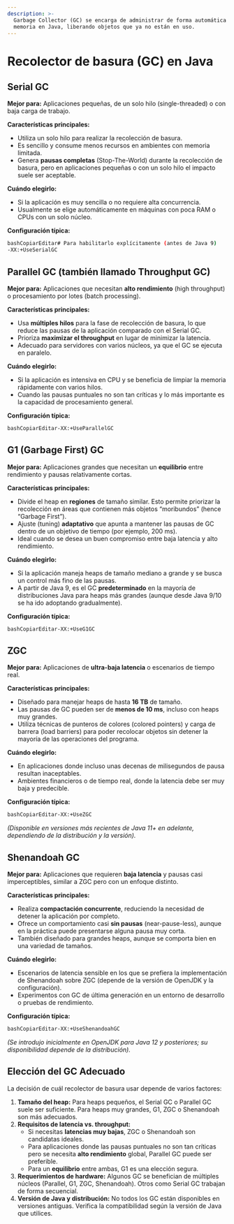 ```yaml
---
description: >-
  Garbage Collector (GC) se encarga de administrar de forma automática la
  memoria en Java, liberando objetos que ya no están en uso.
---
```


# Recolector de basura (GC) en Java

## Serial GC

**Mejor para:** Aplicaciones pequeñas, de un solo hilo (single-threaded) o con baja carga de trabajo.

**Características principales:**

* Utiliza un solo hilo para realizar la recolección de basura.
* Es sencillo y consume menos recursos en ambientes con memoria limitada.
* Genera **pausas completas** (Stop-The-World) durante la recolección de basura, pero en aplicaciones pequeñas o con un solo hilo el impacto suele ser aceptable.

**Cuándo elegirlo:**

* Si la aplicación es muy sencilla o no requiere alta concurrencia.
* Usualmente se elige automáticamente en máquinas con poca RAM o CPUs con un solo núcleo.

**Configuración típica:**

```bash
bashCopiarEditar# Para habilitarlo explícitamente (antes de Java 9)
-XX:+UseSerialGC
```

## Parallel GC (también llamado Throughput GC)

**Mejor para:** Aplicaciones que necesitan **alto rendimiento** (high throughput) o procesamiento por lotes (batch processing).

**Características principales:**

* Usa **múltiples hilos** para la fase de recolección de basura, lo que reduce las pausas de la aplicación comparado con el Serial GC.
* Prioriza **maximizar el throughput** en lugar de minimizar la latencia.
* Adecuado para servidores con varios núcleos, ya que el GC se ejecuta en paralelo.

**Cuándo elegirlo:**

* Si la aplicación es intensiva en CPU y se beneficia de limpiar la memoria rápidamente con varios hilos.
* Cuando las pausas puntuales no son tan críticas y lo más importante es la capacidad de procesamiento general.

**Configuración típica:**

```bash
bashCopiarEditar-XX:+UseParallelGC
```

## G1 (Garbage First) GC

**Mejor para:** Aplicaciones grandes que necesitan un **equilibrio** entre rendimiento y pausas relativamente cortas.

**Características principales:**

* Divide el heap en **regiones** de tamaño similar. Esto permite priorizar la recolección en áreas que contienen más objetos “moribundos” (hence “Garbage First”).
* Ajuste (tuning) **adaptativo** que apunta a mantener las pausas de GC dentro de un objetivo de tiempo (por ejemplo, 200 ms).
* Ideal cuando se desea un buen compromiso entre baja latencia y alto rendimiento.

**Cuándo elegirlo:**

* Si la aplicación maneja heaps de tamaño mediano a grande y se busca un control más fino de las pausas.
* A partir de Java 9, es el GC **predeterminado** en la mayoría de distribuciones Java para heaps más grandes (aunque desde Java 9/10 se ha ido adoptando gradualmente).

**Configuración típica:**

```bash
bashCopiarEditar-XX:+UseG1GC
```

## ZGC

**Mejor para:** Aplicaciones de **ultra-baja latencia** o escenarios de tiempo real.

**Características principales:**

* Diseñado para manejar heaps de hasta **16 TB** de tamaño.
* Las pausas de GC pueden ser de **menos de 10 ms**, incluso con heaps muy grandes.
* Utiliza técnicas de punteros de colores (colored pointers) y carga de barrera (load barriers) para poder recolocar objetos sin detener la mayoría de las operaciones del programa.

**Cuándo elegirlo:**

* En aplicaciones donde incluso unas decenas de milisegundos de pausa resultan inaceptables.
* Ambientes financieros o de tiempo real, donde la latencia debe ser muy baja y predecible.

**Configuración típica:**

```bash
bashCopiarEditar-XX:+UseZGC
```

_(Disponible en versiones más recientes de Java 11+ en adelante, dependiendo de la distribución y la versión)._

## Shenandoah GC

**Mejor para:** Aplicaciones que requieren **baja latencia** y pausas casi imperceptibles, similar a ZGC pero con un enfoque distinto.

**Características principales:**

* Realiza **compactación concurrente**, reduciendo la necesidad de detener la aplicación por completo.
* Ofrece un comportamiento casi **sin pausas** (near-pause-less), aunque en la práctica puede presentarse alguna pausa muy corta.
* También diseñado para grandes heaps, aunque se comporta bien en una variedad de tamaños.

**Cuándo elegirlo:**

* Escenarios de latencia sensible en los que se prefiera la implementación de Shenandoah sobre ZGC (depende de la versión de OpenJDK y la configuración).
* Experimentos con GC de última generación en un entorno de desarrollo o pruebas de rendimiento.

**Configuración típica:**

```bash
bashCopiarEditar-XX:+UseShenandoahGC
```

_(Se introdujo inicialmente en OpenJDK para Java 12 y posteriores; su disponibilidad depende de la distribución)._

## Elección del GC Adecuado

La decisión de cuál recolector de basura usar depende de varios factores:

1. **Tamaño del heap:** Para heaps pequeños, el Serial GC o Parallel GC suele ser suficiente. Para heaps muy grandes, G1, ZGC o Shenandoah son más adecuados.
2. **Requisitos de latencia vs. throughput:**
   * Si necesitas **latencias muy bajas**, ZGC o Shenandoah son candidatas ideales.
   * Para aplicaciones donde las pausas puntuales no son tan críticas pero se necesita **alto rendimiento** global, Parallel GC puede ser preferible.
   * Para un **equilibrio** entre ambas, G1 es una elección segura.
3. **Requerimientos de hardware:** Algunos GC se benefician de múltiples núcleos (Parallel, G1, ZGC, Shenandoah). Otros como Serial GC trabajan de forma secuencial.
4. **Versión de Java y distribución:** No todos los GC están disponibles en versiones antiguas. Verifica la compatibilidad según la versión de Java que utilices.
